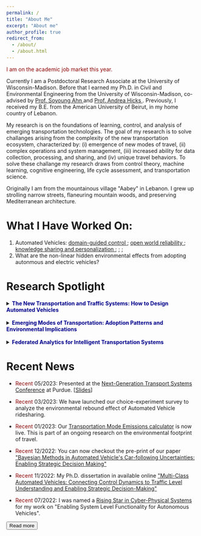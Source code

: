 ```yaml
---
permalink: /
title: "About Me"
excerpt: "About me"
author_profile: true
redirect_from: 
  - /about/
  - /about.html
---
```


<p> <span style="color:darkred"> I am on the academic job market this year. </span> </p>

<p> Currently I am a Postdoctoral Research Associate at the University of Wisconsin-Madison. Before that I earned my Ph.D. in Civil and Environmental Engineering from the University of Wisconsin-Madison, co-advised by <a href="https://directory.engr.wisc.edu/cee/Faculty/Ahn_Soyoung/" target=_blank> Prof. Soyoung Ahn </a> and <a href="https://directory.engr.wisc.edu/cee/Faculty/Hicks_Andrea/" target=_blank> Prof. Andrea Hicks </a>. Previously, I received my B.E. from the American University of Beirut, in my home country of Lebanon. </p>

<p> My research is on the foundations of learning, control, and analysis of emerging transportation technologies. The goal of my research is to solve challanges arising from the complexity of the new transportation ecosystem, characterized by: (i) emergence of new modes of travel, (ii) complex operations and system management, (iii) increased ability for data collection, processing, and sharing, and (iv) unique travel behaviors. To solve these challange my research draws from control theory, machine learning, cognitive engineering, life cycle assessment, and transportation science. </p>

<p> Originally I am from the mountainous village "Aabey" in Lebanon. I grew up strolling narrow streets, flaneuring mountain woods, and preserving Mediterranean architecture. </p>

What I Have Worked On: 
======
1. Automated Vehicles: <a href="https://www.sciencedirect.com/science/article/pii/S0968090X21001844"> domain-guided control </a>; <a href="https://papers.ssrn.com/sol3/papers.cfm?abstract_id=4370172"> open world reliability </a>; <a href=""> knowledge sharing and personalization </a>;
<a href="">  </a>;
<a href=""> </a>;
2. What are the non-linear hidden environmental effects from adopting autonmous and electric vehicles? 

Research Spotlight
======

<details>
<summary><b><span style="color:darkblue">The New Transportation and Traffic Systems: How to Design Automated Vehicles </span></b></summary>

<h3> A) From Control Structure to System Impacts </h3>
<center>
  <img src="../images/r1.jpg" width="100%" />
</center>

<p>The introduction of different control paradigms and different parameter settings within each, will add a new dimension of heterogeneity; one that comes from automated vehicles (AVs) themselves. Different AV controllers will respond differently to traffic disturbances (e.g., deceleration followed by acceleration), and that can translate into a major impact on traffic dynamics. Thus, exploring a range of behavior of multi-class AVs (due to different control paradigms and settings) will pave the way towards understanding their traffic impacts and developing control strategies to realize desired traffic performance. We formulate an intuitive physics-based response function that is capable of translating AV control paradigm into traffic-level dynamics. Allowing us to specify the design on an AV in ways that are not myopic but consider system-level performance.</p>

<h3> B) Expected Performance vs. Real-world Performance </h3>


</details> <br>


<details>
<summary><b><span style="color:darkblue">Emerging Modes of Transportation: Adoption Patterns and Environmental Implications </span></b></summary>

</details> <br>


<details>
<summary><b><span style="color:darkblue">Federated Analytics for Intelligent Transportation Systems </span></b></summary>

</details>





Recent News
======

* <span style="color:darkred"> Recent </span> 05/2023: Presented at the [Next-Generation Transport Systems Conference](https://www.ngts2023.nextrans.org/) at Purdue. [[Slides](..\files\NGTS_3_Talk.pdf)]

* <span style="color:darkred"> Recent </span> 03/2023: We have launched our choice-experiment survey to analyze the environmental rebound effect of Automated Vehicle ridesharing. 

* <span style="color:darkred"> Recent </span> 01/2023: Our [Transportation Mode Emissions calculator](https://www.calconic.com/calculator-widgets/transportation-mode-emissions-calculator-c02e/63c48b9a20c258001f9bfe22?layouts=true) is now live. This is part of an ongoing research on the environmental footprint of travel. 

* <span style="color:darkred"> Recent </span> 12/2022: You can now checkout the pre-print of our paper ["Bayesian Methods in Automated Vehicle's Car-following Uncertainties: Enabling Strategic Decision Making"](https://arxiv.org/abs/2210.13683)

* <span style="color:darkred"> Recent </span> 11/2022: My Ph.D. dissertation in available online ["Multi-Class Automated Vehicles: Connecting Control Dynamics to Traffic Level Understanding and Enabling Strategic Decision-Making"](https://www.proquest.com/pqdtglobal/docview/2737490814/AA10F2DD3BAC463DPQ/1?accountid=465)

* <span style="color:darkred"> Recent </span> 07/2022: I was named a [Rising Star in Cyber-Physical Systems](https://risingstars.linklab.virginia.edu/2022/participants/wissam-kontar/) for my work on "Enabling System Level Functionality for Autonomous Vehicles". 

<button onclick="window.location.href='https://wissamkontar.github.io/news/';">Read more</button>
<p>&nbsp;</p>